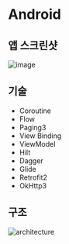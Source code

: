 # Android

## 앱 스크린샷
![image](https://github.com/GrapeBongBong/Android/assets/58154638/6ecf641c-d9d9-4aa3-8c9d-1e10c73e7291)


## 기술
- Coroutine
- Flow 
- Paging3
- View Binding 
- ViewModel
- Hilt
- Dagger 
- Glide
- Retrofit2 
- OkHttp3 

## 구조
![architecture](https://github.com/GrapeBongBong/Android/assets/58154638/7fc66f8c-2d4c-4247-acff-02f1b669113b)
